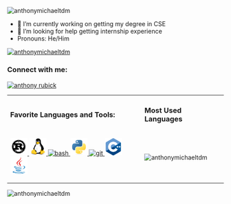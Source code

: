 <!--profile views-->
<p align="left"> 
  <img src="https://komarev.com/ghpvc/?username=anthonymichaeltdm&label=Profile%20views&color=0e75b6&style=flat" alt="anthonymichaeltdm" /> 
</p>

<!-- weekly activity -->
<!--START_SECTION:waka-->

<!--END_SECTION:waka-->
<!-- doesn't work rn
<p><img align="center" src="https://github-readme-stats.vercel.app/api/wakatime?username=@AnthonyMichaelTDM&locale=en&theme=github_dark" alt="anthonymichaeltdm" /></p>
-->

<!--general-->
- 🔭 I’m currently working on getting my degree in CSE
- 🤔 I’m looking for help getting internship experience
- Pronouns: He/Him
<!--- 📫 How to reach me: [LinkedIn](https://www.linkedin.com/in/anthony-rubick/) (serious inquiries only, please)-->

<!--trophies-->
<p align="left"> <a href="https://github.com/ryo-ma/github-profile-trophy"><img src="https://github-profile-trophy.vercel.app/?username=anthonymichaeltdm&theme=dark_dimmed" alt="anthonymichaeltdm" /></a> </p>

<!--socials-->
<h3 align="left">Connect with me:</h3>
<p align="left">
<a href="https://linkedin.com/in/anthony rubick" target="blank"><img align="center" src="https://raw.githubusercontent.com/rahuldkjain/github-profile-readme-generator/master/src/images/icons/Social/linked-in-alt.svg" alt="anthony rubick" height="30" width="40" /></a>
</p>

<!--favorite languages and tools, and most used langs-->
<table cellspacing="0" cellpadding="0">
  <tr>
    <td>
      <h3 align="left">Favorite Languages and Tools:</h3>
    </td>
    <td>
      <h3 align="left">Most Used Languages</h3>
    </td>
  </tr>
  <tr>
    <td>
      <p align="left"> 
        <a href="https://www.rust-lang.org" target="_blank" rel="noreferrer">
          <img src="https://raw.githubusercontent.com/devicons/devicon/master/icons/rust/rust-plain.svg" alt="rust" width="40" height="40"/>
        </a>
        <a href="https://www.linux.org/" target="_blank" rel="noreferrer">
          <img src="https://raw.githubusercontent.com/devicons/devicon/master/icons/linux/linux-original.svg" alt="linux" width="40" height="40"/> 
        </a> 
        <a href="https://www.gnu.org/software/bash/" target="_blank" rel="noreferrer"> 
          <img src="https://www.vectorlogo.zone/logos/gnu_bash/gnu_bash-icon.svg" alt="bash" width="40" height="40"/> 
        </a> 
        <a href="https://www.python.org" target="_blank" rel="noreferrer">
          <img src="https://raw.githubusercontent.com/devicons/devicon/master/icons/python/python-original.svg" alt="python" width="40" height="40"/>
        </a> 
        <a href="https://git-scm.com/" target="_blank" rel="noreferrer">
          <img src="https://www.vectorlogo.zone/logos/git-scm/git-scm-icon.svg" alt="git" width="40" height="40"/>
        </a>
        <a href="https://www.w3schools.com/cpp/" target="_blank" rel="noreferrer">
          <img src="https://raw.githubusercontent.com/devicons/devicon/master/icons/cplusplus/cplusplus-original.svg" alt="cplusplus" width="40" height="40"/> 
        </a> 
        <a href="https://www.java.com" target="_blank" rel="noreferrer">
          <img src="https://raw.githubusercontent.com/devicons/devicon/master/icons/java/java-original.svg" alt="java" width="40" height="40"/> 
        </a> 
      </p>
    </td>
    <!-- most used languages -->
    <td>
      <img align="center" src="https://github-readme-stats.vercel.app/api/top-langs?username=anthonymichaeltdm&show_icons=true&locale=en&layout=compact&theme=github_dark&langs_count=10&count_private=true&hide_title=true" alt="anthonymichaeltdm" />
    </td>
  </tr>
</table>

<!-- github stats -->
<p><img align="center" src="https://github-readme-stats.vercel.app/api?username=anthonymichaeltdm&show_icons=true&locale=en&theme=github_dark&count_private=true" alt="anthonymichaeltdm" /></p>



<!-- streak -->
<!-- removed bc it doesn't fit look (can't theme) and messes up layout elsewhere
<p><img align="center" src="https://github-readme-streak-stats.herokuapp.com/?user=anthonymichaeltdm&theme=github_dark" alt="anthonymichaeltdm" /></p>
-->

<!--
**AnthonyMichaelTDM/AnthonyMichaelTDM** is a ✨ _special_ ✨ repository because its `README.md` (this file) appears on your GitHub profile.

Here are some ideas to get you started:
- 👯 I’m looking to collaborate on ...
- 💬 Ask me about ...
- 🌱 I’m currently learning: ...
-->
